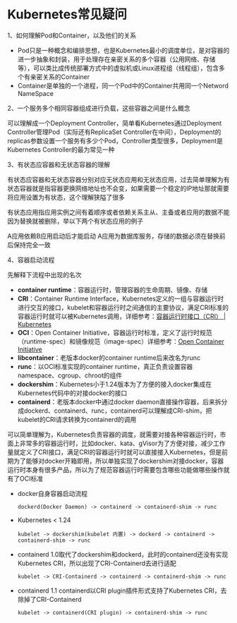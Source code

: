 # Kubernetes常见疑问

1、如何理解Pod和Container，以及他们的关系

* Pod只是一种概念和编排思想，也是Kubernetes最小的调度单位，是对容器的进一步抽象和封装，用于处理存在亲密关系的多个容器（公用网络、存储等），可以类比成传统部署方式中的虚拟机或Linux进程组（线程组），包含多个有亲密关系的Container
* Container是单独的一个进程，同一个Pod中的Container共用同一个Netword NameSpace

2、一个服务多个相同容器组成进行负载，这些容器之间是什么概念

可以理解成一个Deployment Controller，简单看Kubernetes通过Deployment Controller管理Pod（实际还有ReplicaSet Controller在中间），Deployment的replicas参数设置一个服务有多少个Pod，Controller类型很多，Deployment是Kubernetes Controller的最为常见一种

3、有状态应容器和无状态容器的理解

有状态应容器和无状态容器分别对应无状态应用和无状态应用，过去简单理解为有状态容器就是指容器更换网络地址也不会变，如果需要一个稳定的IP地址那就需要将应用设置为有状态，这个理解狭隘了很多

有状态应用指应用实例之间有着顺序或者依赖关系主从、主备或者应用的数据不能因为替换就被删除，举以下两个有状态应用的例子

A应用依赖B应用启动后才能启动
A应用为数据库服务，存储的数据必须在替换前后保持完全一致

4、容器启动流程

先解释下流程中出现的名次

* **container runtime**：容器运行时，管理容器的生命周期、镜像、存储
* **CRI**：Container Runtime Interface，Kubernetes定义的一组与容器运行时进行交互的接口，kubelet和容器运行时之间通信的主要协议，满足CRI标准的容器运行时就可以被Kubernetes调用，详细参考：[容器运行时接口（CRI） | Kubernetes](https://kubernetes.io/zh/docs/concepts/architecture/cri/)
* **OCI**：Open Container Initiative，容器运行时标准，定义了运行时规范（runtime-spec）和镜像规范（image-spec）详细参考：[Open Container Initiative](https://opencontainers.org/)
* **libcontainer**：老版本docker的container runtime后来改名为runc
* **runc**：以OCI标准实现的container runtime，真正负责设置容器namespace、cgroup、chroot的组件
* **dockershim**：Kubernetes小于1.24版本为了方便的接入docker集成在Kubernetes代码中的对接docker的接口
* **containerd**：老版本docker中通过docker daemon直接操作容器，后来拆分成dockerd、containerd、runc，containerd可以理解成CRI-shim，把kubelet的CRI请求转换为containerd的调用

可以简单理解为，Kubernetes负责容器的调度，就需要对接各种容器运行时，市面上非常多的容器运行时，比如docker、kata、gVisor为了方便对接，减少工作量就定义了CRI接口，满足CRI的容器运行时就可以直接接入Kubernetes，但是前期为了能够对docker开箱即用，所以单独实现了dockershim对接docker，容器运行时本身有很多产品，所以为了规范容器运行时需要包含哪些功能做哪些操作就有了OCI标准

* docker自身容器启动流程

    `dockerd(Docker Daemon) -> containerd -> containerd-shim -> runc`

* Kubernetes < 1.24

    `kubelet -> dockershim(kubelet 内置) -> dockerd -> containerd -> containerd-shim -> runc`

* containerd 1.0取代了dockershim和dockerd，此时的containerd还没有实现Kubernetes CRI，所以出现了CRI-Containerd去进行适配

    `kubelet -> CRI-Containerd -> containerd -> containerd-shim -> runc`

* containerd 1.1 containerd以CRI plugin插件形式支持了Kubernetes CRI，去除掉了CRI-Containerd

    `kubelet -> containerd(CRI plugin) -> containerd-shim -> runc`



